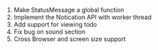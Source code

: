 1. Make StatusMessage a global function
2. Implement the Notication API with worker thread
3. Add support for viewing todo
4. Fix bug on sound section
5. Cross Browser and screen size support